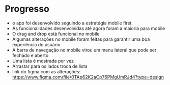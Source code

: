 # Progresso

- o app foi desenvolvido seguindo a estratégia mobile first.
- As funcionalidades desenvolvidas até agora foram a maioria para mobile
- O drag and drop está funcional no mobile
- Algumas alterações no mobile foram feitas para garantir uma boa experiência do usuário
- A barra de navegação no mobile virou um menu lateral que pode ser fechado e aberto
- Uma lista é mostrada por vez
- Arrastar para os lados troca de lista
- link do figma com as alterações: https://www.figma.com/file/0TAp62K2aCp76PMgUmRJd4?type=design

